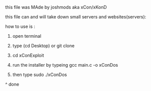 this file was MAde by joshmods aka xCon/xKonD

this file can and will take down small servers and websites(servers):

how to use is
 :
 1) open terminal
 2) type (cd Desktop) or git clone <link>
 3) cd xConExploit
 4) run the installer by typeing
 gcc main.c -o xConDos

 5) then type sudo ./xConDos <target ip>

 ^ done
